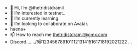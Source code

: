 - 👋 Hi, I’m @thetridistdramil
- 👀 I’m interested in testnet..
- 🌱 I’m currently learning.
- 💞️ I’m looking to collaborate on Avatar.
- haena+
- 📫 How to reach me thetridistdramil@gmx.com
- Discord......./!@123456789101112131415161718192021222
.
.





